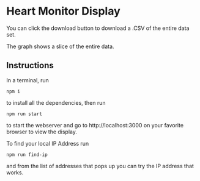 # Heart Monitor Display
You can click the download button to download a .CSV of the entire data set.

The graph shows a slice of the entire data.

## Instructions
In a terminal, run 
````
npm i 
````
to install all the dependencies,
then run
````
npm run start
````
to start the webserver and go to http://localhost:3000 on your favorite browser to view the display.

To find your local IP Address run
````
npm run find-ip
````
and from the list of addresses that pops up you can try the IP address that works.